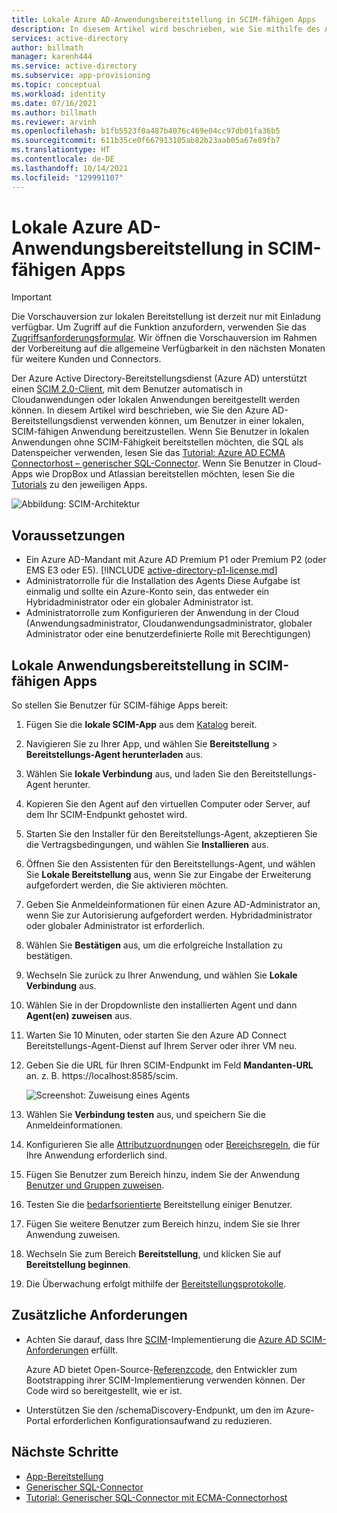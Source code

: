 ```yaml
---
title: Lokale Azure AD-Anwendungsbereitstellung in SCIM-fähigen Apps
description: In diesem Artikel wird beschrieben, wie Sie mithilfe des Azure AD-Bereitstellungsdiensts Benutzer in einer lokalen, SCIM-fähigen App bereitstellen.
services: active-directory
author: billmath
manager: karenh444
ms.service: active-directory
ms.subservice: app-provisioning
ms.topic: conceptual
ms.workload: identity
ms.date: 07/16/2021
ms.author: billmath
ms.reviewer: arvinh
ms.openlocfilehash: b1fb5523f0a487b4076c469e04cc97db01fa36b5
ms.sourcegitcommit: 611b35ce0f667913105ab82b23aab05a67e89fb7
ms.translationtype: HT
ms.contentlocale: de-DE
ms.lasthandoff: 10/14/2021
ms.locfileid: "129991107"
---
```

# <a name="azure-ad-on-premises-application-provisioning-to-scim-enabled-apps"></a>Lokale Azure AD-Anwendungsbereitstellung in SCIM-fähigen Apps

>[!IMPORTANT]
> Die Vorschauversion zur lokalen Bereitstellung ist derzeit nur mit Einladung verfügbar. Um Zugriff auf die Funktion anzufordern, verwenden Sie das [Zugriffsanforderungsformular](https://aka.ms/onpremprovisioningpublicpreviewaccess). Wir öffnen die Vorschauversion im Rahmen der Vorbereitung auf die allgemeine Verfügbarkeit in den nächsten Monaten für weitere Kunden und Connectors.

Der Azure Active Directory-Bereitstellungsdienst (Azure AD) unterstützt einen [SCIM 2.0-Client](https://techcommunity.microsoft.com/t5/identity-standards-blog/provisioning-with-scim-getting-started/ba-p/880010), mit dem Benutzer automatisch in Cloudanwendungen oder lokalen Anwendungen bereitgestellt werden können. In diesem Artikel wird beschrieben, wie Sie den Azure AD-Bereitstellungsdienst verwenden können, um Benutzer in einer lokalen, SCIM-fähigen Anwendung bereitzustellen. Wenn Sie Benutzer in lokalen Anwendungen ohne SCIM-Fähigkeit bereitstellen möchten, die SQL als Datenspeicher verwenden, lesen Sie das [Tutorial: Azure AD ECMA Connectorhost – generischer SQL-Connector](tutorial-ecma-sql-connector.md). Wenn Sie Benutzer in Cloud-Apps wie DropBox und Atlassian bereitstellen möchten, lesen Sie die [Tutorials](../../active-directory/saas-apps/tutorial-list.md) zu den jeweiligen Apps.

![Abbildung: SCIM-Architektur](./media/on-premises-scim-provisioning/scim-4.png)

## <a name="prerequisites"></a>Voraussetzungen
- Ein Azure AD-Mandant mit Azure AD Premium P1 oder Premium P2 (oder EMS E3 oder E5). [!INCLUDE [active-directory-p1-license.md](../../../includes/active-directory-p1-license.md)]
- Administratorrolle für die Installation des Agents Diese Aufgabe ist einmalig und sollte ein Azure-Konto sein, das entweder ein Hybridadministrator oder ein globaler Administrator ist. 
- Administratorrolle zum Konfigurieren der Anwendung in der Cloud (Anwendungsadministrator, Cloudanwendungsadministrator, globaler Administrator oder eine benutzerdefinierte Rolle mit Berechtigungen)

## <a name="on-premises-app-provisioning-to-scim-enabled-apps"></a>Lokale Anwendungsbereitstellung in SCIM-fähigen Apps
So stellen Sie Benutzer für SCIM-fähige Apps bereit:

 1. Fügen Sie die **lokale SCIM-App** aus dem [Katalog](../../active-directory/manage-apps/add-application-portal.md) bereit.
 1. Navigieren Sie zu Ihrer App, und wählen Sie **Bereitstellung** > **Bereitstellungs-Agent herunterladen** aus.
 1. Wählen Sie **lokale Verbindung** aus, und laden Sie den Bereitstellungs-Agent herunter.
 1. Kopieren Sie den Agent auf den virtuellen Computer oder Server, auf dem Ihr SCIM-Endpunkt gehostet wird.
 1. Starten Sie den Installer für den Bereitstellungs-Agent, akzeptieren Sie die Vertragsbedingungen, und wählen Sie **Installieren** aus.
 1. Öffnen Sie den Assistenten für den Bereitstellungs-Agent, und wählen Sie **Lokale Bereitstellung** aus, wenn Sie zur Eingabe der Erweiterung aufgefordert werden, die Sie aktivieren möchten.
 1. Geben Sie Anmeldeinformationen für einen Azure AD-Administrator an, wenn Sie zur Autorisierung aufgefordert werden. Hybridadministrator oder globaler Administrator ist erforderlich.
 1. Wählen Sie **Bestätigen** aus, um die erfolgreiche Installation zu bestätigen.
 1. Wechseln Sie zurück zu Ihrer Anwendung, und wählen Sie **Lokale Verbindung** aus.
 1. Wählen Sie in der Dropdownliste den installierten Agent und dann **Agent(en) zuweisen** aus.
 1. Warten Sie 10 Minuten, oder starten Sie den Azure AD Connect Bereitstellungs-Agent-Dienst auf Ihrem Server oder ihrer VM neu.
 1. Geben Sie die URL für Ihren SCIM-Endpunkt im Feld **Mandanten-URL** an. z. B. https://localhost:8585/scim.
 
     ![Screenshot: Zuweisung eines Agents](./media/on-premises-scim-provisioning/scim-2.png)
 1. Wählen Sie **Verbindung testen** aus, und speichern Sie die Anmeldeinformationen.
 1. Konfigurieren Sie alle [Attributzuordnungen](customize-application-attributes.md) oder [Bereichsregeln](define-conditional-rules-for-provisioning-user-accounts.md), die für Ihre Anwendung erforderlich sind.
 1. Fügen Sie Benutzer zum Bereich hinzu, indem Sie der Anwendung [Benutzer und Gruppen zuweisen](../../active-directory/manage-apps/add-application-portal-assign-users.md).
 1. Testen Sie die [bedarfsorientierte](provision-on-demand.md) Bereitstellung einiger Benutzer.
 1. Fügen Sie weitere Benutzer zum Bereich hinzu, indem Sie sie Ihrer Anwendung zuweisen.
 1. Wechseln Sie zum Bereich **Bereitstellung**, und klicken Sie auf **Bereitstellung beginnen**.
 1. Die Überwachung erfolgt mithilfe der [Bereitstellungsprotokolle](../../active-directory/reports-monitoring/concept-provisioning-logs.md).

## <a name="additional-requirements"></a>Zusätzliche Anforderungen
* Achten Sie darauf, dass Ihre [SCIM](https://techcommunity.microsoft.com/t5/identity-standards-blog/provisioning-with-scim-getting-started/ba-p/880010)-Implementierung die [Azure AD SCIM-Anforderungen](use-scim-to-provision-users-and-groups.md) erfüllt.
  
  Azure AD bietet Open-Source-[Referenzcode](https://github.com/AzureAD/SCIMReferenceCode/wiki), den Entwickler zum Bootstrapping ihrer SCIM-Implementierung verwenden können. Der Code wird so bereitgestellt, wie er ist.
* Unterstützen Sie den /schemaDiscovery-Endpunkt, um den im Azure-Portal erforderlichen Konfigurationsaufwand zu reduzieren. 

## <a name="next-steps"></a>Nächste Schritte

- [App-Bereitstellung](user-provisioning.md)
- [Generischer SQL-Connector](on-premises-sql-connector-configure.md)
- [Tutorial: Generischer SQL-Connector mit ECMA-Connectorhost](tutorial-ecma-sql-connector.md)
